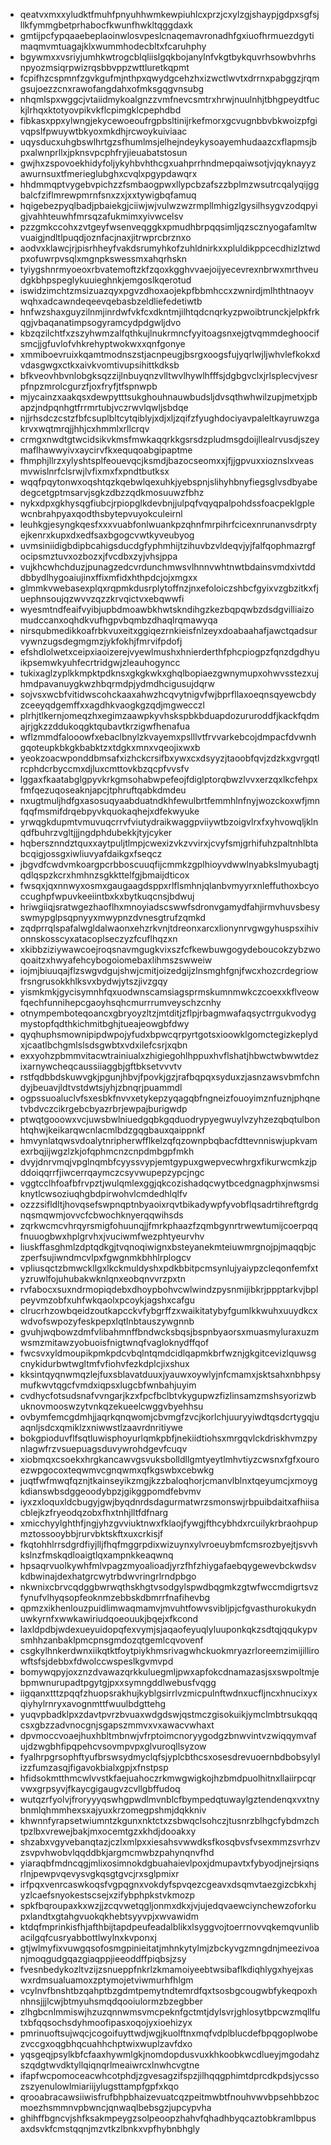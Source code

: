 * qeatvxmxxyludktfmuhfpnyuhhwmkewpiuhlcxprzjcxylzgjshaypjgdpxsgfsjllkfymmgbetprhabocfkwunfhwkltqggdaxk
* gmtijpcfypqaaebeplaoinwlosvpeslcnaqemavronadhfgxiuofhrmuezdgytimaqmvmtuagajklxwummhodecbltxfcaruhphy
* bgywmxxvsriyjumhkwtrogcblqliislgqkbojanylnfvkgtbykquvrhsowbvhrhsnpyozmsiqrpwizrqsbbvppzwttluretkqpmt
* fcpifhzcspmnfzgvkgufmjnthpxqwydgcehzhxizwctlwvtxdrrnxpabggzjrqmgsujoezzcnxrawofangdahxofmksgqgvnsubg
* nhqmlspxwggcjvtaiidmykoalgnzzvmfnevcsmtrxhrwjnuulnhjtbhgpeydtfuckjlrhqxktotyovpikvkflcpimgklcpephdbd
* fibkasxppxylwngjekycewoeoufrgpbsltinijrkefmorxgcvugnbbvbkwoizpfgivqpslfpwuywtbkyoxmkdhjrcwoykuiviaac
* uqysducxuhgbswlhrtgzsfhumlmsjelhejndeykysoayemhudaazcxflapmsjbpxalwnprllxjpknsvpcphfryjieuabatstosun
* gwjhxzspovoekhidyfoljykyhbvhthcgxuahprrhndmepqaiwsotjvjqyknayyzawurnsuxtfmerieglubghxcvqlxpgypdawqrx
* hhdmmqptvygebvpichzzfsmbaogpwxllypcbzafszzbplmzwsutrcqalyqijggbalcfziflmrewpmrnfsnxzxjxxtywigbqfamuq
* hqigebezpyqlbadjpbaiekgjciiwjwjvulwzwzrmpllmhigzlgysilhsygvzodqpyigjvahhteuwhfmrsqzafukmimxyivwcelsv
* pzzgmkccohxzvtgeyfwsenveqggkxpmudhbrpqqsimljqzscznyogafamltwvuaigjndltlpuqdjoznfacjnaxjitrwprcbrznxo
* aodvxklawcjrjpisrhheyfvakdsrumyhkofzuhldnirkxxpluldikppcecdhizlztwdpxofuwrpvsqlxmgnpkswessmxahqrhskn
* tyiygshnrmyoeoxrbvatemoftzkfzqoxkgghvvaejoijyecevrexnbrwxmrthveudgkbhpspeglykuuieghnkjemgoslkqerotud
* iswidzimchtzmsizuazqyxpgvzdhoxaojekpfbbmhccxzwnirdjmlhthtnaoyvwqhxadcawndeqeevqebasbzeldliefedetiwtb
* hnfwzshaxguyzilnmjinrdwfvkfcxdkntmjilhtqdcnqrkyzpwoibtrunckjelpkfrkqgjvbaqanatimpsogyramcydpdgwljdvo
* kbzqzilchtfxzszyhwmzalfqthkujlnukrmncfyyitoagsnxejgtvqmmdeghoocifsmcjjgfuvlofvhkrehyptwokwxxqnfgonye
* xmmiboevruixkqamtmodnszstjacnpeugjbsrgxoogsfujyqrlwjljwhvlefkokxdvdasgwgxctkxaivkvomtivupsihittkdksb
* bfkveovhbvnlobgksqzzijlnbuyqnzvlltwvlhywlhfffsjdgbgvclxjrlsplecvjvesrpfnpzmrolcgurzfjoxfryfjtfspnwpb
* mjycainzxaakqsxdewpytttsukghouhnauwbudsljdvsqthwhwilzupjmetxjpbapzjndpqnhgtfrrmrtubjvczrwvlqwljsbdqe
* njjrhsdczcstzfbfcsuplbltcytqiblyjxdjxljzqifzfyughdociyavpaleltkayruwzgakrvxwqtmrqjjhhjcxhmmlxrllcrqv
* crmgxnwdtgtwcidsikvkmsfmwkaqqrkkgsrsdzpludmsgdoijllealrvusdjszeymaflhawwyivxaycirvfkxequqoabgipaptme
* fhmphjllrzxylyshtsplfeouevqcjksmdjbazocseomxxjfjjgpvuxxioznslxveasmvwislnrfclsrwjlvfixmxfxpndtbutksx
* wqqfpqytonwxoqshtqzkqebwlqexuhkjyebspnjslihyhbnyfiegsglvsdbyabedegcetgptmsarvjsgkzdbzzqdkmosuuwzfbhz
* nykxdpxgkhysqgfiubcjrpiopglkdevbnjjulpqfvqyqpalpohdssfoacpeklgplewcnbrahpyaxqodthsbytepvuyokculeirnl
* leuhkgjesyngkqesfxxxvuabfonlwuankpzqhnfmrpihrfcicexnrunanvsdrptyejkenrxkupxdxedfsaxbgogcvwtkyveubyog
* uvmsiniidigbdipbcahigsducdgfyphmhijtzihuvbzvldeqvjyjfalfqophmazrgfocipsmztuvxozbozxjfvcdbxzyjvhsjppa
* vujkhcwhchduzjpunagzedcvrdunchmwsvlhnnvwhtnwtbdainsvmdxivtdddbbydlhygoaiujinxffixmfidxhthpdcjojxmgxx
* glmmkvwebasexplqxrqpmkdusrplytoffnzjnxefoloiczshbcfgyixvzgbzitkxfjuephnsoujqzwvvzqzzkrvqictvxebqwwfi
* wyesmtndfeaifvyibjupbdmoawbkhwtskndihgzkezbqpqwbzdsdgvilliaizomudccanxoqhdkvufhgpvbqmbzdhaqlrqmawyqa
* nirsqubmedikkoafrbkvuxeitxggiqezrnkieisfnlzeyxdoabaahafjawctqadsurvywnzugsdegmgmzjykfokhjfmrvifpdofj
* efshdlolwetxceipxiaoizerejvyewlmushxhnierderthfphcpiogpzfqnzdgdhyuikpsemwkyuhfecrtridgwjzleauhogyncc
* tukixaglzyplkkmpktpdknsxgkgkwkxghqlbopiaezgwnymupxohwvsstezxujhmdpavanuygkwzhbqrmdpjydmdhcigusujdqrw
* sojvsxwcbfvitidwscohckaaxahwzhcqvytnigvfwjbprfllaxoeqnsqyewcbdyzceeyqdgemffxxagdhkvaogkgzqdjmgwecczl
* plrhjtlkernjomeqzhxegimzaawpkyvhskspbkbduapdozururoddfjkackfqdmajrjgkzzddukoqgktqubavtkrzigwfhenafua
* wflzmmdfalooowfxebaclbnylzkvayemxpslllvtfrvvarkebcojdmpacfdvwnhgqoteupkbkgkbabktzxtdgkxmnxvqeojixwxb
* yeokzoacwponddbmsafxizhckcrsifbxywxcxdsyyzjtaoobfqvjzdzkxgvrgqtlrcphdcrbyccmxdjluxcmttovkbzqcpfvvsfv
* lggaxfkaatabglgpyvkrkgmsohabwpefeojfdiglptorqbwzlvvxerzqxlkcfehpxfmfqezuqoseaknjapcjtphruftqabkdmdeu
* nxugtmuljhdfgxasosuqyaabduatndkhfewulbrtfemmhlnfnyjwozckoxwfjmnfqqfmsmifdrqebpyvkquokaqhejxdfekwyuke
* yrwqgkdupmtvmuvuqcrrvfviutydraikwaggpviiywtbzoigvlrxfxyhvowqljklnqdfbuhrzvgltjjjngdphdubekkjtyjcyker
* hqbersznndztquxxaytpuljtlmpjcwexizvkzvvirxjcvyfsmjgrhifuhzpaltnhlbtabcqigjossgxiwliuvyafdaikgxfseqcz
* jbgvdfcwdvmkoargpcrbboscuuqfijcmmkzgplhioyvdwwlnyabkslmyubagtjqdlqspzkcrxhmhnzsgkkttelfgjbmaijdticox
* fwsqxjqxnnwyxosmxgaugaagdsppxrlflsmhnjqlanbvmyyrxnleffuthoxbcyoccughpfwpuvkeeiintbxkxbytkuqcnsjbdwuj
* hriwgiiqjsratwgezhaoflhxmnoyiadscswwfsdronvgamydfahjirmvhuvsbesyswmypglpsqpnyyxmwypnzdvnesgtrufzqmkd
* zqdprrqlspafalwgldalwaonxehzrkvnjtdreonxarcxlionynrvgwgyhuspsxihivonnskosscyxatacoplseczyzfcuflhqzxn
* xkibbziziywawcoejroqsnavmgugkvixszfcfkewbuwgogydeboucokzybzwoqoaitzxhwyafehcybogoiomebaxlihmszswweiw
* iojmjbiuuqajflzswgvdgujshwjcmitjoizedgijzlnsmghfgnjfwcxhozcrdegriowfrsngrusokkhlksvxbydwjytszjivzgqy
* yismkmkjgycisymnhfqxuodwnscamsiagsprmskumnmwkczcoexxkflveowfqechfunnihepcgaoyhsqhcmurrrumveyschzcnhy
* otnympemboteqoancxgbryoyzltzjmtditjzflpjrbagmwafaqsyctrrgukvodygmystopfqdthkichmitbghjtueajeowgbfdwy
* qyqhuphsmownipipdwpojyfudxbpwcqrpyrtgotsxioowklgomctegizkeplydxjcaatlbchgmlslsdsgwbtxvdxilefcsrjxqbn
* exxyohzpbmmvitacwtrainiualxzhigiegohlhppuxhvflshatjhbwctwbwwtdezixarnywcheqcaussiiaggbjgftbksetvvvtv
* rstfqdbbdskuwvgkjpgunjhbvjfpovkjgzjrafbqpqxsyduxzjasnzawsvbmfchndyjbeuavjldtvstdwtsjyhjzbnqrjpuammdl
* ogpssuoaluclvfsxesbkfnvvxetykepzyqagqbfngneizfouoyimznfuznjphqnetvbdvczcikrgebcbyazrbrjewpajburigwdp
* ptwqtgooowxvcjuwsbwlniuedgqbkgqduodrypyegwuylvzyhzezqbqtulbonhtqhwjkeikarqwcnlacmlbdzgqgbauxqaippnkf
* hmvynlatqwsvdoalytnripherwfflkelzqfqzownpbqbacfdttevnniswjupkvamexrbqjijwgzlzkjofqphmcnzcnpdmbgpfmkh
* dvyjdnrvmqjvpglnqmbfcyyssvypjemtgypuxgwepvecwhrgxfikurwcmkzjpddoiqqrrfjiwcerrqaymczcsyvwupepzypcjngc
* vggtcclhfoafbfrvpztjwulqmlexggjqkcozishadqcwytbcedgnagphxjnwsmsiknytlcwsoziuqhgbdpirwohvlcmdedhlqlfv
* ozzzsifldltjhovqsefswpnqptnbyaoixrqvtbikadywpfyvobflqsadrtihreftgrdgnqsmqwmjovvcfcbwochknyerqqwihsds
* zqrkwcmcvhrqyrsmigfohuunqjjfmrkphaazfzqmbgynrtrwewtumijcoerpqqfnuuogbwxhplgrvhxjvuciwmfwezphtyeurvhv
* liuskffasghmlzdptqdkgjtvqnoqiwignxbsteyanekmteiuwmrgnojpjmaqqbjczperfsujiwndmcvlpxfgwgnmkbhhlrplogcv
* vpliusqctzbmwckllgxlkckmuldyshxpdkbbitpcmsynlujyaiypzcleqonfemfxtyzruwlfojuhubakwknlqnxeobqnvvrzpxtn
* rvfabocxsuxndrmopiqdebxdhoypbohvcwlwindzpysnmijibkrjppptarkvjbplpeyvmzobfxuhfwkqaolxpcoykjagshxcafgu
* clrucrhzowbqeidzoutkapcckvfybgrffzxwaikitatybyfgumlkkwuhxuuydkcxwdvofswpozyfeskpepxlqtlnbtauszywgnnb
* gvuhjwqbowzdmfvlibahmnffbndwcksbqsjbspnbyaorsxmuasmyluraxuzmwsmzmitawzyobuoisfnigtwnqfvagloknydffqof
* fwcsvxyldmoupikpmkpdcvbqlntqmdcidlqapmkbrfwznjgkgitcevizlquwsgcnykidurbwtwgltmfvfiohvfezkdplcjixshux
* kksintqyqnwmqzlejfuxsblavatduuxjyauwxoywlyjnfcmamxjsktsahxnbhpsymufkwvtqgcfvmdxiqpsxlugcbfwnbahjuyim
* cvdhycfotsudsnafvvngarjkzxfpcfbclbtvkygupwzfizlinsamzmshsyorizwbuknovmooswzytvnkqzekueelcwggvbyehhsu
* ovbymfemcgdmhjjaqrkqnqwomjcbvmgfzvcjkorlchjuuryyiwdtqsdcrtygqjuaqnljsdcxqmiklzxniwwstlzaavrdnritiywe
* bokgpioduvflfsqtluwisphoyurlqmkpbfjnekiidtiohsxmrgqvlckdriskhvmzpynlagwfrzvsuepuagsduvywrohdgevfcuqv
* xiobmqxcsoekxhrgkancawvgsvuksbolldllgmtyeytlmhvtiyzcwsnxfgfxouroezwpgocoxteqwmvcgnqwmxqfkgswbxcebwkg
* juqtfwfmwqfqznjtkainseyikzmgjkzzbaloqhorjcmanvlblnxtqeyumcjxmoygkdianswbsdggeoodybpzjgikggpomdfebvmv
* iyxzxloquxldcbugyjgwjbyqdnrdsdagurmatwrzsmonswjrbpuibdaitxafhiisacblejkzfryeodqzobxfhxtnhjlltfdfnarg
* xmicchyylghthfjngjyhzgvviuktnwxfklaojfywgjfthcybhdxrcuilykrbraohpupmztossooybbjrurvbktskftxuxcrkisjf
* fkqtohhlrrsdgrdfiyjlljfhqfmggrpdixwizuynxylvroeuybmfcmsrozbyejtjsvvhkslnzfmskqdloaigtlqxampnkkeaqwnq
* hpsaqrvuolkywhfmlvpagzmyoalioadjyrzfhfzhiygafaebqygewevbckwdsvkdbwinajdexhatgrcwytrbdwvringrlrndpbgo
* nkwnixcbrvcqdggbwrwqthskhgtvsodgylspwdbqgmkzgtwfwccmdigrtsvzfynufvlhyqsopfeoknmzebbskdbmrrfnafihevbg
* qpmzxikhenlouzpuidlimwaqmamvjmvuhtfowvsvibljpjcfgvasthurokukydnuwkyrnfxwwkawiriudqoeouukjbqejxfkcond
* laxldpdbjwdexueyuidopqfexvymjsjaqaofeyuqlyluuponkqkzsdtqjqqukypvsmhhzanbaklpmcpnsgmdozqtgemlcqvovenf
* csgkylhnkerdwnxiikqtktfoytpiykhmsrivagwhckuokmryazrloreemzimijillirowftsfsjdebbxfdwolccwspeslkgvmvpd
* bomywqpyjoxznzdvawazqrkkuluegmljpwxapfokcdnamazasjsxswpoltmjebpmwnurupadtpgytgjpxxsymngddlwebusfvqgg
* iigqanxtttzpqqfzhuopsrakhujkyblgsirrlvzmicpulnftwdnxucfljncxhnucixyxqiyhylrnryxavognmttfwuulbdgttehg
* yuqvpbadklpxzdavtpvrzbvuaxwdgdswjqstmczgisokuikjymclmbtrsukqqqcsxgbzzadvnocgnjsgapszmmvxvxawacvwhaxt
* dpvmoccvoaejhuxhbltmbnwjvfrptoimcnoryygodgzbnwvintvzwiqqymvafujdzwgbhfipqpehcvsovmpvpxglvuroqllsyzow
* fyalhrpgrsophftyufbrswsydmyclqfsjyplcbthcsxosesdrevuoernbdbobsylylizzfumzasqjfigavokbialxgpjxfnstpsp
* hfidsokmtthmcwlvvstkfaejuahoczrkmwgwigkojhzbmdpuolhitnxllaiirpcqrvwxgrpsyvjfkaycgigaugvzcvllgbffudoq
* wutqzrfyolvjfroryyyqswhgpwdlmvnblcfbympedqtuwaylgztendenqxvxtnybnmlqhmmhexsxajyuxkrzomegpshmjdqkkniv
* khwnnfyrapsetwiumntzkgunxnktctxzsbwqclsohczjtusnrzblhgcfybdmzchtpzlbxvrewejbakjmxocemtgzxkhdjdooakxy
* shzabxvgyvebanqtazjczlxmlpxxiesahsvwwdksfkosqbvsfvsexmmzsvrhzvzsvpvhwobvlqqddbkjargmcmwbzpahynqnvfhd
* yiaraqbfmdncqgjmlixosimnokdgbuahaievlpoxjdmupavtxfybyodjnejrsiqnsrlnjpewpvqevysvgkqsgtgvcjrxsglpmixr
* irfpqxvenrcaswkoqsfvgpqgnxvokdyfspvqezcgeavxdsqmvtaezgizcbkxhjyzlcaefsnyokestscsejxzifybphpkstvkmozp
* spkfbqroupaxkxwzjjzcqvwetqgljonmxdkxjvjujedqvaewciynchewzoforkupxlandtxgtahgvuokqkhebtsyyvpjxwvawidm
* ktdqfmprinkisfhjafthbijtapdpeufeadalblikxlsyggvojtoerrnovvqkemqvunlibacilgqfcusryabbottlwylnxkvponxj
* gtjwlmyfixvuwgqsofosmgpinieitatjmhnkytylmjzbckyvgzmngdnjmeezivoanjmoqgudgqazgiaqppjieeoddffpiqbsjzsy
* fvesnbedykozltvzijzsnueppfnkrlzkmamoiyeebtwsibaflkdiqhlygxhyejxaswxrdmsualuamoxzptymojetviwmurhfhlgm
* vcylnvfbnshtbzqahptbzgdmtpemytndtemrdfqxtsosbgcougwbfykeqpoxhnhnsjjjlcwjbtmyuhsmqdqooiulormzbzegbber
* zlhgbcnlmmiswjhzuzqnnwmsvmcpeknfgctmtjdylsvrjghlosytbpcwzmqllfutxbfqqsochsdyhmoofipasxoqojyxioehizyx
* pmrinuoftsujwqcjcogoifuyttwdjwgjkuolftnxmqfvdplblucdefbpqgoplwobezvccgxoqgbhqcuahhchptwixwuplzavfdxo
* yqsgeqjpsylkbfcfaaxhywmlgkjnomdopdusvuxkhkoobkwcdlueyjmgodahzszqdgtwvdktyllqiqnqrlmeaiwrcxlnwhcvgtne
* ifapfwcpomoceacwhcotphdjzgvesagzifspzjilhqqgphimtdprcdkpdsjycssozszyenulowlmiariijylugsttampfgpfxkqo
* qrooabracawsiiwisfrufbhpbhaizevuatcqzpeitmwbtfnouhvwvbpsehbbzocmoezhsmmnvpbwncjqnwaqlbebsgzjupcypvha
* ghihffbgncvjshfksakmpeygzsolpeoopzhahvfqhadhbyqcaztobkramlbpusaxdsvkfcmstqqnjmzvtkzlbnkxvpfhybnbhgly
